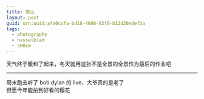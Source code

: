 ```yaml
---
title: 雪山
layout: post
guid: urn:uuid:afa0ccfa-bd18-4008-93f0-b12d20edefba
tags:
  - photography
  - hasselblad
  - 500cm
---
```



天气终于暖和了起来，冬天就用这张不是全景的全景作为最后的作业吧

---

周末跑去听了 bob dylan 的 live，大爷真的是老了  
但愿今年能拍到好看的樱花
